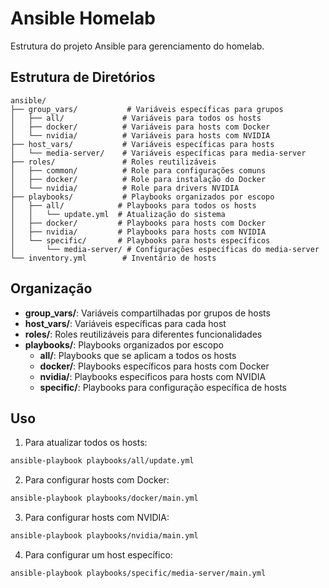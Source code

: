 # Ansible Homelab

Estrutura do projeto Ansible para gerenciamento do homelab.

## Estrutura de Diretórios

```
ansible/
├── group_vars/           # Variáveis específicas para grupos
│   ├── all/             # Variáveis para todos os hosts
│   ├── docker/          # Variáveis para hosts com Docker
│   └── nvidia/          # Variáveis para hosts com NVIDIA
├── host_vars/           # Variáveis específicas para hosts
│   └── media-server/    # Variáveis específicas para media-server
├── roles/               # Roles reutilizáveis
│   ├── common/          # Role para configurações comuns
│   ├── docker/          # Role para instalação do Docker
│   └── nvidia/          # Role para drivers NVIDIA
├── playbooks/           # Playbooks organizados por escopo
│   ├── all/            # Playbooks para todos os hosts
│   │   └── update.yml  # Atualização do sistema
│   ├── docker/         # Playbooks para hosts com Docker
│   ├── nvidia/         # Playbooks para hosts com NVIDIA
│   └── specific/       # Playbooks para hosts específicos
│       └── media-server/ # Configurações específicas do media-server
└── inventory.yml        # Inventário de hosts
```

## Organização

- **group_vars/**: Variáveis compartilhadas por grupos de hosts
- **host_vars/**: Variáveis específicas para cada host
- **roles/**: Roles reutilizáveis para diferentes funcionalidades
- **playbooks/**: Playbooks organizados por escopo
  - **all/**: Playbooks que se aplicam a todos os hosts
  - **docker/**: Playbooks específicos para hosts com Docker
  - **nvidia/**: Playbooks específicos para hosts com NVIDIA
  - **specific/**: Playbooks para configuração específica de hosts

## Uso

1. Para atualizar todos os hosts:
```bash
ansible-playbook playbooks/all/update.yml
```

2. Para configurar hosts com Docker:
```bash
ansible-playbook playbooks/docker/main.yml
```

3. Para configurar hosts com NVIDIA:
```bash
ansible-playbook playbooks/nvidia/main.yml
```

4. Para configurar um host específico:
```bash
ansible-playbook playbooks/specific/media-server/main.yml
``` 